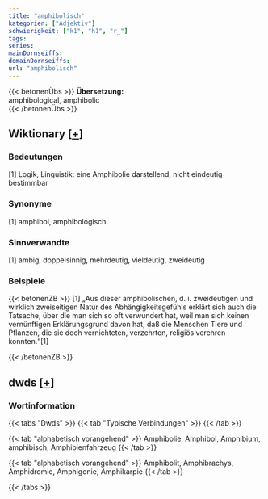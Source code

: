 ```yaml
---
title: "amphibolisch"
kategorien: ["Adjektiv"]
schwierigkeit: ["k1", "h1", "r_"]
tags:
series:
mainDornseiffs:
domainDornseiffs:
url: "amphibolisch"
---
```


{{< betonenÜbs >}}
**Übersetzung:**  
amphibological, amphibolic  
{{< /betonenÜbs >}}

## Wiktionary [[+](https://de.wiktionary.org/wiki/amphibolisch)]

### Bedeutungen
[1] Logik, Linguistik: eine Amphibolie darstellend, nicht eindeutig bestimmbar  

### Synonyme
[1] amphibol, amphibologisch  

### Sinnverwandte
[1] ambig, doppelsinnig, mehrdeutig, vieldeutig, zweideutig  

### Beispiele
{{< betonenZB >}}
[1] „Aus dieser amphibolischen, d. i. zweideutigen und wirklich zweiseitigen Natur des Abhängigkeitsgefühls erklärt sich auch die Tatsache, über die man sich so oft verwundert hat, weil man sich keinen vernünftigen Erklärungsgrund davon hat, daß die Menschen Tiere und Pflanzen, die sie doch vernichteten, verzehrten, religiös verehren konnten.“[1]  

{{< /betonenZB >}}


## dwds [[+](https://www.dwds.de/wb/amphibolisch)]

### Wortinformation
{{< tabs "Dwds" >}}
{{< tab "Typische Verbindungen" >}}
{{< /tab >}}

{{< tab "alphabetisch vorangehend" >}}
Amphibolie, Amphibol, Amphibium, amphibisch, Amphibienfahrzeug
{{< /tab >}}

{{< tab "alphabetisch vorangehend" >}}
Amphibolit, Amphibrachys, Amphidromie, Amphigonie, Amphikarpie
{{< /tab >}}

{{< /tabs >}}


